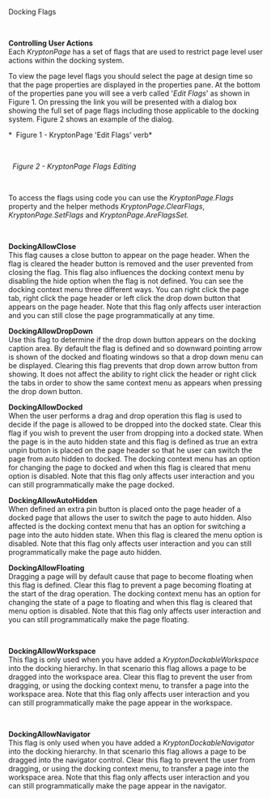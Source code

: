 Docking Flags

 

**Controlling User Actions**  
Each *KryptonPage* has a set of flags that are used to restrict page level user
actions within the docking system.

To view the page level flags you should select the page at design time so that
the page properties are displayed in the properties pane. At the bottom of the
properties pane you will see a verb called '*Edit Flags*' as shown in Figure 1.
On pressing the link you will be presented with a dialog box showing the full
set of page flags including those applicable to the docking system. Figure 2
shows an example of the dialog.

*  Figure 1 - KryptonPage 'Edit Flags' verb*

 

  *Figure 2 - KryptonPage Flags Editing*

 

To access the flags using code you can use the *KryptonPage.Flags* property and
the helper methods *KryptonPage.ClearFlags*, *KryptonPage.SetFlags* and
*KryptonPage.AreFlagsSet.* 

 

**DockingAllowClose**  
This flag causes a close button to appear on the page header. When the flag is
cleared the header button is removed and the user prevented from closing the
flag. This flag also influences the docking context menu by disabling the hide
option when the flag is not defined. You can see the docking context menu three
different ways. You can right click the page tab, right click the page header
or left click the drop down button that appears on the page header. Note that
this flag only affects user interaction and you can still close the page
programmatically at any time.

**DockingAllowDropDown**  
Use this flag to determine if the drop down button appears on the docking
caption area. By default the flag is defined and so downward pointing arrow is
shown of the docked and floating windows so that a drop down menu can be
displayed. Clearing this flag prevents that drop down arrow button from showing.
It does not affect the ability to right click the header or right click the tabs
in order to show the same context menu as appears when pressing the drop down
button.

**DockingAllowDocked**  
When the user performs a drag and drop operation this flag is used to decide if
the page is allowed to be dropped into the docked state. Clear this flag if you
wish to prevent the user from dropping into a docked state. When the page is in
the auto hidden state and this flag is defined as true an extra unpin button is
placed on the page header so that he user can switch the page from auto hidden
to docked. The docking context menu has an option for changing the page to
docked and when this flag is cleared that menu option is disabled. Note that
this flag only affects user interaction and you can still programmatically make
the page docked.

  
**DockingAllowAutoHidden**  
When defined an extra pin button is placed onto the page header of a docked page
that allows the user to switch the page to auto hidden. Also affected is the
docking context menu that has an option for switching a page into the auto
hidden state. When this flag is cleared the menu option is disabled. Note that
this flag only affects user interaction and you can still programmatically make
the page auto hidden.

  
**DockingAllowFloating**  
Dragging a page will by default cause that page to become floating when this
flag is defined. Clear this flag to prevent a page becoming floating at the
start of the drag operation. The docking context menu has an option for changing
the state of a page to floating and when this flag is cleared that menu option
is disabled. Note that this flag only affects user interaction and you can still
programmatically make the page floating.

 

**DockingAllowWorkspace**  
This flag is only used when you have added a *KryptonDockableWorkspace* into the
docking hierarchy. In that scenario this flag allows a page to be dragged into
the workspace area. Clear this flag to prevent the user from dragging, or using
the docking context menu, to transfer a page into the workspace area. Note that
this flag only affects user interaction and you can still programmatically make
the page appear in the workspace.

 

**DockingAllowNavigator**  
This flag is only used when you have added a *KryptonDockableNavigator* into the
docking hierarchy. In that scenario this flag allows a page to be dragged into
the navigator control. Clear this flag to prevent the user from dragging, or
using the docking context menu, to transfer a page into the workspace area. Note
that this flag only affects user interaction and you can still programmatically
make the page appear in the navigator.
